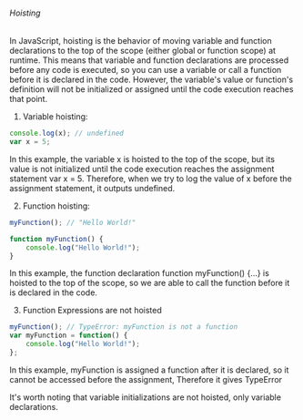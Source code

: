 ###### Hoisting

In JavaScript, hoisting is the behavior of moving variable and function declarations to the top of the scope (either global or function scope) at runtime. This means that variable and function declarations are processed before any code is executed, so you can use a variable or call a function before it is declared in the code. However, the variable's value or function's definition will not be initialized or assigned until the code execution reaches that point.

1. Variable hoisting:

```js
console.log(x); // undefined
var x = 5;
```

In this example, the variable x is hoisted to the top of the scope, but its value is not initialized until the code execution reaches the assignment statement var x = 5. Therefore, when we try to log the value of x before the assignment statement, it outputs undefined.

2. Function hoisting:

```js
myFunction(); // "Hello World!"

function myFunction() {
    console.log("Hello World!");
}
```

In this example, the function declaration function myFunction() {...} is hoisted to the top of the scope, so we are able to call the function before it is declared in the code.

3. Function Expressions are not hoisted

```js
myFunction(); // TypeError: myFunction is not a function
var myFunction = function() {
    console.log("Hello World!");
};
```

In this example, myFunction is assigned a function after it is declared, so it cannot be accessed before the assignment, Therefore it gives TypeError

It's worth noting that variable initializations are not hoisted, only variable declarations.